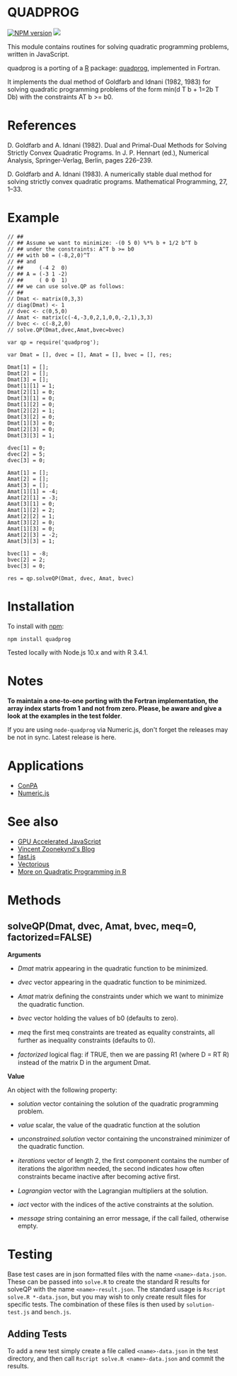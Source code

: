 QUADPROG
========
[![NPM version](https://badge.fury.io/js/quadprog.svg)](http://badge.fury.io/js/quadprog)
![](https://github.com/albertosantini/node-quadprog/workflows/CI/badge.svg)

This module contains routines for solving quadratic programming problems,
written in JavaScript.

quadprog is a porting of a [R](http://www.r-project.org) package:
[quadprog](http://cran.r-project.org/web/packages/quadprog/), implemented in
Fortran.

It implements the dual method of Goldfarb and Idnani (1982, 1983) for solving
quadratic programming problems of the form min(d T b + 1=2b T Db) with the
constraints AT b >= b0.

References
==========

D. Goldfarb and A. Idnani (1982). Dual and Primal-Dual Methods for Solving
Strictly Convex Quadratic Programs. In J. P. Hennart (ed.), Numerical Analysis,
Springer-Verlag, Berlin, pages 226–239.

D. Goldfarb and A. Idnani (1983). A numerically stable dual method for solving
strictly convex quadratic programs. Mathematical Programming, 27, 1–33.

Example
========

```
// ##
// ## Assume we want to minimize: -(0 5 0) %*% b + 1/2 b^T b
// ## under the constraints: A^T b >= b0
// ## with b0 = (-8,2,0)^T
// ## and
// ##     (-4 2  0)
// ## A = (-3 1 -2)
// ##     ( 0 0  1)
// ## we can use solve.QP as follows:
// ##
// Dmat <- matrix(0,3,3)
// diag(Dmat) <- 1
// dvec <- c(0,5,0)
// Amat <- matrix(c(-4,-3,0,2,1,0,0,-2,1),3,3)
// bvec <- c(-8,2,0)
// solve.QP(Dmat,dvec,Amat,bvec=bvec)

var qp = require('quadprog');

var Dmat = [], dvec = [], Amat = [], bvec = [], res;

Dmat[1] = [];
Dmat[2] = [];
Dmat[3] = [];
Dmat[1][1] = 1;
Dmat[2][1] = 0;
Dmat[3][1] = 0;
Dmat[1][2] = 0;
Dmat[2][2] = 1;
Dmat[3][2] = 0;
Dmat[1][3] = 0;
Dmat[2][3] = 0;
Dmat[3][3] = 1;

dvec[1] = 0;
dvec[2] = 5;
dvec[3] = 0;

Amat[1] = [];
Amat[2] = [];
Amat[3] = [];
Amat[1][1] = -4;
Amat[2][1] = -3;
Amat[3][1] = 0;
Amat[1][2] = 2;
Amat[2][2] = 1;
Amat[3][2] = 0;
Amat[1][3] = 0;
Amat[2][3] = -2;
Amat[3][3] = 1;

bvec[1] = -8;
bvec[2] = 2;
bvec[3] = 0;

res = qp.solveQP(Dmat, dvec, Amat, bvec)
```

Installation
============

To install with [npm](http://github.com/isaacs/npm):

    npm install quadprog

Tested locally with Node.js 10.x and with R 3.4.1.

Notes
=====

**To maintain a one-to-one porting with the Fortran implementation, the array
index starts from 1 and not from zero. Please, be aware and give a look at the
examples in the test folder**.

If you are using `node-quadprog` via Numeric.js, don't forget the releases may
be not in sync. Latest release is here.

Applications
============

- [ConPA](https://github.com/albertosantini/node-conpa)
- [Numeric.js](https://github.com/sloisel/numeric)

See also
========

- [GPU Accelerated JavaScript](https://github.com/gpujs/gpu.js)
- [Vincent Zoonekynd's Blog](http://zoonek.free.fr/blosxom/R/2012-06-01_Optimization.html)
- [fast.js](https://github.com/codemix/fast.js)
- [Vectorious](https://github.com/mateogianolio/vectorious)
- [More on Quadratic Programming in R](http://quantitate.blogspot.it/2015/02/more-on-quadratic-progamming-in-r.html)

Methods
=======

solveQP(Dmat, dvec, Amat, bvec, meq=0, factorized=FALSE)
-------

**Arguments**

- *Dmat* matrix appearing in the quadratic function to be minimized.

- *dvec* vector appearing in the quadratic function to be minimized.

- *Amat* matrix deﬁning the constraints under which we want to minimize the
quadratic function.

- *bvec* vector holding the values of b0 (defaults to zero).

- *meq* the ﬁrst meq constraints are treated as equality constraints, all
further as inequality constraints (defaults to 0).

- *factorized* logical ﬂag: if TRUE, then we are passing R1 (where D = RT R)
instead of the matrix D in the argument Dmat.

**Value**

An object with the following property:

- *solution* vector containing the solution of the quadratic programming
problem.

- *value* scalar, the value of the quadratic function at the solution

- *unconstrained.solution* vector containing the unconstrained minimizer of the
quadratic function.

- *iterations* vector of length 2, the ﬁrst component contains the number of
iterations the algorithm needed, the second indicates how often constraints
became inactive after becoming active ﬁrst.

- *Lagrangian* vector with the Lagrangian multipliers at the solution.

- *iact* vector with the indices of the active constraints at the solution.

- *message* string containing an error message, if the call failed, otherwise empty.

Testing
=======

Base test cases are in json formatted files with the name `<name>-data.json`.
These can be passed into `solve.R` to create the standard R results for solveQP with the name `<name>-result.json`.
The standard usage is `Rscript solve.R *-data.json`, but you may wish to only create result files for specific tests.
The combination of these files is then used by `solution-test.js` and `bench.js`.


Adding Tests
------------

To add a new test simply create a file called `<name>-data.json` in the test directory, and then call `Rscript solve.R <name>-data.json` and commit the results.
